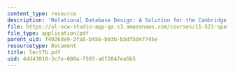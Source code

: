 ```yaml
---
content_type: resource
description: 'Relational Database Design: A Solution for the Cambridge Fire Department'
file: https://ol-ocw-studio-app-qa.s3.amazonaws.com/courses/11-521-spatial-database-management-and-advanced-geographic-information-systems-spring-2003/4dd430183cfe080af503a6f2047ea5b5_lect7b.pdf
file_type: application/pdf
parent_uid: f4026de9-2fa5-b456-b93b-b5df5d47745e
resourcetype: Document
title: lect7b.pdf
uid: 4dd43018-3cfe-080a-f503-a6f2047ea5b5
---
```

